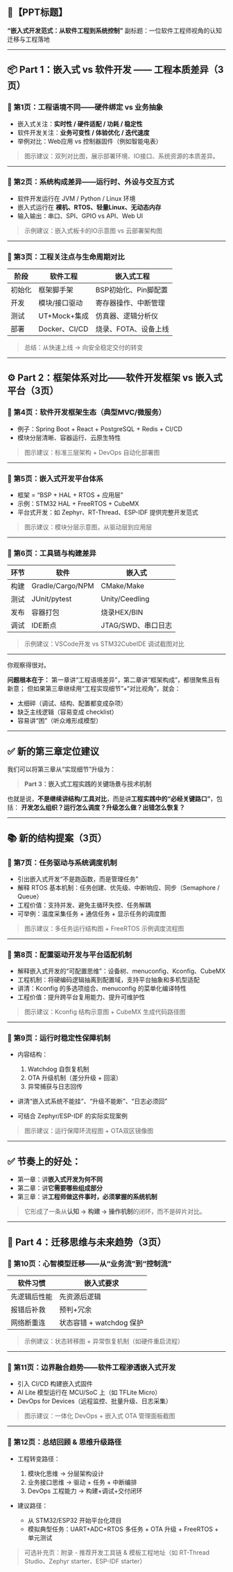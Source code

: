 ## 🎯【PPT标题】

**“嵌入式开发范式：从软件工程到系统控制”**
副标题：一位软件工程师视角的认知迁移与工程落地

---

## 📦 Part 1：嵌入式 vs 软件开发 —— 工程本质差异（3页）

### 📄 第1页：工程语境不同——硬件绑定 vs 业务抽象

* 嵌入式关注：**实时性 / 硬件适配 / 功耗 / 稳定性**
* 软件开发关注：**业务可变性 / 体验优化 / 迭代速度**
* 举例对比：Web应用 vs 控制器固件（例如智能电表）

> 图示建议：双列对比图，展示部署环境、IO接口、系统资源的本质差异。

---

### 📄 第2页：系统构成差异——运行时、外设与交互方式

* 软件开发运行在 JVM / Python / Linux 环境
* 嵌入式运行在 **裸机、RTOS、轻量Linux、无动态内存**
* 输入输出：串口、SPI、GPIO vs API、Web UI

> 示例建议：嵌入式板卡的IO示意图 vs 云部署架构图

---

### 📄 第3页：工程关注点与生命周期对比

| 阶段  | 软件工程         | 嵌入式工程         |
| --- | ------------ | ------------- |
| 初始化 | 框架脚手架        | BSP初始化、Pin脚配置 |
| 开发  | 模块/接口驱动      | 寄存器操作、中断管理    |
| 测试  | UT+Mock+集成   | 仿真器、逻辑分析仪     |
| 部署  | Docker、CI/CD | 烧录、FOTA、设备上线  |

> 总结：从快速上线 → 向安全稳定交付的转变

---

## ⚙️ Part 2：框架体系对比——软件开发框架 vs 嵌入式平台（3页）

### 📄 第4页：软件开发框架生态（典型MVC/微服务）

* 例子：Spring Boot + React + PostgreSQL + Redis + CI/CD
* 模块分层清晰、容器运行、云原生特性

> 图示建议：标准三层架构 + DevOps 自动化部署图

---

### 📄 第5页：嵌入式开发平台体系

* 框架 = “BSP + HAL + RTOS + 应用层”
* 示例：STM32 HAL + FreeRTOS + CubeMX
* 平台式开发：如 Zephyr、RT-Thread、ESP-IDF 提供完整开发范式

> 图示建议：模块分层示意图，从驱动层到应用层

---

### 📄 第6页：工具链与构建差异

| 环节 | 软件               | 嵌入式            |
| -- | ---------------- | -------------- |
| 构建 | Gradle/Cargo/NPM | CMake/Make     |
| 测试 | JUnit/pytest     | Unity/Ceedling |
| 发布 | 容器打包             | 烧录HEX/BIN      |
| 调试 | IDE断点            | JTAG/SWD、串口日志  |

> 示例建议：VSCode开发 vs STM32CubeIDE 调试截图对比

---

你观察得很对。

**问题根本在于：**
第一章讲“工程语境差异”，第二章讲“框架构成”，都很聚焦且有新意；
但如果第三章继续用“工程实现细节”+“对比视角”，就会：

* 太细碎（调试、结构、配置都变成杂项）
* 缺乏主线逻辑（容易变成 checklist）
* 容易讲“困”（听众难形成模型）

---

## ✅ 新的第三章定位建议

我们可以将第三章从“实现细节”升级为：

> **Part 3：嵌入式工程实践的关键场景与技术机制**

也就是说，**不是继续讲结构/工具对比**，而是讲**工程实践中的“必经关键路口”**，包括：
**开发怎么组织？运行怎么调度？升级怎么做？出错怎么恢复？**

---

## 📚 新的结构提案（3页）

### 📄 第7页：任务驱动与系统调度机制

* 引出嵌入式开发“不是跑函数，而是管理任务”
* 解释 RTOS 基本机制：任务创建、优先级、中断响应、同步（Semaphore / Queue）
* 工程价值：支持并发、避免主循环失控、任务解耦
* 可举例：温度采集任务 + 通信任务 + 显示任务的调度图

> 图示建议：多任务运行结构图 + FreeRTOS 示例调度流程图

---

### 📄 第8页：配置驱动开发与平台适配机制

* 解释嵌入式开发的“可配置思维”：设备树、menuconfig、Kconfig、CubeMX
* 工程机制：将硬编码逻辑抽离到配置域，支持平台抽象和多机型适配
* 讲清：Kconfig 的多选项组合、menuconfig 的菜单化编译特性
* 工程价值：提升跨平台复用能力、提升可维护性

> 图示建议：Kconfig 结构示意图 + CubeMX 生成代码路径图

---

### 📄 第9页：运行时稳定性保障机制

* 内容结构：

  1. Watchdog 自恢复机制
  2. OTA 升级机制（差分升级 + 回滚）
  3. 异常捕获与日志回传
* 讲清“嵌入式系统不能挂”、“升级不能断”、“日志必须回”
* 可结合 Zephyr/ESP-IDF 的实际实现案例

> 图示建议：运行保障环流程图 + OTA双区镜像图

---

## ✅ 节奏上的好处：

* 第一章：讲**嵌入式开发为何不同**
* 第二章：讲**它需要哪些组成部分**
* 第三章：讲**工程师做这件事时，必须掌握的系统机制**

> 它形成了一条从**认知 → 构建 → 操作机制**的闭环，而不是碎片对比。

---

## 🚀 Part 4：迁移思维与未来趋势（3页）

### 📄 第10页：心智模型迁移——从“业务流”到“控制流”

| 软件习惯   | 嵌入式要求              |
| ------ | ------------------ |
| 先逻辑后性能 | 先资源后逻辑             |
| 报错后补救  | 预判+冗余              |
| 网络断重连  | 状态容错 + watchdog 保护 |

> 示例建议：状态转移图 + 异常恢复机制（如硬件重启流程）

---

### 📄 第11页：边界融合趋势——软件工程渗透嵌入式开发

* 引入 CI/CD 构建嵌入式固件
* AI Lite 模型运行在 MCU/SoC 上（如 TFLite Micro）
* DevOps for Devices（远程监控、批量升级、日志采集）

> 图示建议：一体化 DevOps + 嵌入式 OTA 管理面板截图

---

### 📄 第12页：总结回顾 & 思维升级路径

* 工程转变路径：

  1. 模块化思维 → 分层架构设计
  2. 业务接口思维 → 驱动 + 任务 + 中断编排
  3. DevOps 工程能力 → 构建+调试+交付闭环
* 建议路径：

  * 从 STM32/ESP32 开始平台化项目
  * 模拟典型任务：UART+ADC+RTOS 多任务 + OTA 升级 + FreeRTOS + 单元测试

> 可选补充页：附录 - 推荐开发工具链 & 模板工程地址（如 RT-Thread Studio、Zephyr starter、ESP-IDF starter）